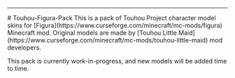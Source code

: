 <p align="center">
    <src="https://media.discordapp.net/attachments/893478728401838101/893478773889040434/tfp_thumbnail.jpg" alt="title">
</p>
<hr>
# Touhou-Figura-Pack
This is a pack of Touhou Project character model skins for [Figura](https://www.curseforge.com/minecraft/mc-mods/figura) Minecraft mod.
Original models are made by [Touhou Little Maid](https://www.curseforge.com/minecraft/mc-mods/touhou-little-maid) mod developers.

This pack is currently work-in-progress, and new models will be added time to time.
